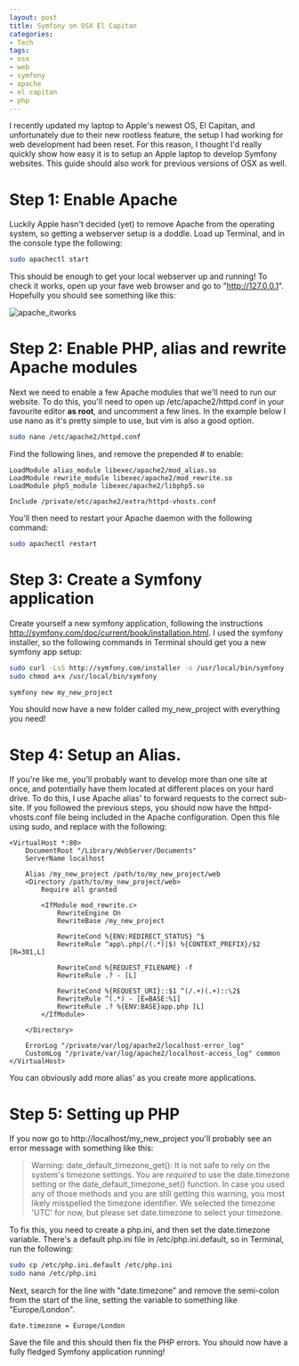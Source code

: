 ```yaml
---
layout: post
title: Symfony on OSX El Capitan
categories:
- Tech
tags:
- osx
- web
- symfony
- apache
- el capitan
- php
---
```

I recently updated my laptop to Apple's newest OS, El Capitan, and unfortunately due to their new rootless feature, the setup I had working for web development had been reset. For this reason, I thought I'd really quickly show how easy it is to setup an Apple laptop to develop Symfony websites. This guide should also work for previous versions of OSX as well.

# Step 1: Enable Apache

Luckily Apple hasn't decided (yet) to remove Apache from the operating system, so getting a webserver setup is a doddle. Load up Terminal, and in the console type the following:

```bash
sudo apachectl start
```

This should be enough to get your local webserver up and running! To check it works, open up your fave web browser and go to "http://127.0.0.1". Hopefully you should see something like this:

![apache_itworks](http://tomjbward.co.uk/wp-content/uploads/2015/09/apache_itworks-300x188.png)

# Step 2: Enable PHP, alias and rewrite Apache modules

Next we need to enable a few Apache modules that we'll need to run our website. To do this, you'll need to open up /etc/apache2/httpd.conf in your favourite editor **as root**, and uncomment a few lines. In the example below I use nano as it's pretty simple to use, but vim is also a good option.

```bash
sudo nano /etc/apache2/httpd.conf
```

Find the following lines, and remove the prepended # to enable:

```
LoadModule alias_module libexec/apache2/mod_alias.so
LoadModule rewrite_module libexec/apache2/mod_rewrite.so
LoadModule php5_module libexec/apache2/libphp5.so

Include /private/etc/apache2/extra/httpd-vhosts.conf
```

You'll then need to restart your Apache daemon with the following command:

```bash
sudo apachectl restart
```

# Step 3: Create a Symfony application

Create yourself a new symfony application, following the instructions http://symfony.com/doc/current/book/installation.html. I used the symfony installer, so the following commands in Terminal should get you a new symfony app setup:

```bash
sudo curl -LsS http://symfony.com/installer -o /usr/local/bin/symfony
sudo chmod a+x /usr/local/bin/symfony

symfony new my_new_project
```

You should now have a new folder called my_new_project with everything you need!

# Step 4: Setup an Alias.

If you're like me, you'll probably want to develop more than one site at once, and potentially have them located at different places on your hard drive. To do this, I use Apache alias' to forward requests to the correct sub-site. If you followed the previous steps, you should now have the httpd-vhosts.conf file being included in the Apache configuration. Open this file using sudo, and replace with the following:

```
<VirtualHost *:80>
    DocumentRoot "/Library/WebServer/Documents"
    ServerName localhost

    Alias /my_new_project /path/to/my_new_project/web
    <Directory /path/to/my_new_project/web>
        Require all granted

        <IfModule mod_rewrite.c>
            RewriteEngine On
            RewriteBase /my_new_project

            RewriteCond %{ENV:REDIRECT_STATUS} ^$
            RewriteRule ^app\.php(/(.*)|$) %{CONTEXT_PREFIX}/$2 [R=301,L]

            RewriteCond %{REQUEST_FILENAME} -f
            RewriteRule .? - [L]

            RewriteCond %{REQUEST_URI}::$1 ^(/.+)(.+)::\2$
            RewriteRule ^(.*) - [E=BASE:%1]
            RewriteRule .? %{ENV:BASE}app.php [L]
        </IfModule>

    </Directory>

    ErrorLog "/private/var/log/apache2/localhost-error_log"
    CustomLog "/private/var/log/apache2/localhost-access_log" common
</VirtualHost>
```

You can obviously add more alias' as you create more applications.

# Step 5: Setting up PHP

If you now go to http://localhost/my_new_project you'll probably see an error message with something like this:

> Warning: date_default_timezone_get(): It is not safe to rely on the system's timezone settings. You are *required* to use the date.timezone setting or the date_default_timezone_set() function. In case you used any of those methods and you are still getting this warning, you most likely misspelled the timezone identifier. We selected the timezone 'UTC' for now, but please set date.timezone to select your timezone.

To fix this, you need to create a php.ini, and then set the date.timezone variable. There's a default php.ini file in /etc/php.ini.default, so in Terminal, run the following:

```bash
sudo cp /etc/php.ini.default /etc/php.ini
sudo nano /etc/php.ini
```

Next, search for the line with "date.timezone" and remove the semi-colon from the start of the line, setting the variable to something like "Europe/London".

```
date.timezone = Europe/London
```

Save the file and this should then fix the PHP errors. You should now have a fully fledged Symfony application running!
